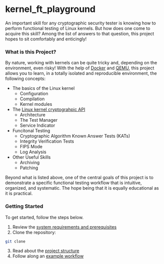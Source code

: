 # kernel_ft_playground
An important skill for any cryptographic security tester is knowing how to perform functional testing of Linux kernels. But how does one come to acquire this skill? Among the list of answers to that question, this project hopes to sit comfortably and enticingly! 

### What is this Project?
By nature, working with kernels can be quite tricky and, depending on the environment, even risky! With the help of [Docker](https://www.docker.com/) and [QEMU](https://www.qemu.org/), this project allows you to learn, in a totally isolated and reproducible environment, the following concepts:
- The basics of the Linux kernel
  - Configuration
  - Compilation
  - Kernel modules
- The [Linux kernel cryptograhpic API](https://www.kernel.org/doc/html/v4.14/crypto/index.html)
  - Architecture
  - The Test Manager
  - Service Indicator
- Funcitonal Testing
  - Cryptographic Algorithm Known Answer Tests (KATs)
  - Integrity Verification Tests
  - FIPS Mode
  - Log Analysis
- Other Useful Skills
  - Archiving
  - Patching

Beyond what is listed above, one of the central goals of this project is to demonstrate a specific functional testing workflow that is intuitive, organized, and systematic. The hope being that it is equally educational as it is practical.

### Getting Started
To get started, follow the steps below.
1. Review the [system requirements and prerequisites](docs/sysreqs.md)
2. Clone the repository:
```bash
git clone
```
3. Read about the [project structure](workspace/README.md)
4. Follow along an [example workflow](docs/example_workflow.md)
